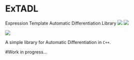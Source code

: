 # ExTADL
Expression Template Automatic Differentiation Library
![](https://img.shields.io/badge/language-C++-black.svg)  ![](https://tokei.rs/b1/github/dkaramit/ExTADL)
  
![](https://img.shields.io/github/repo-size/dkaramit/ExTADL?color=blue)



A simple library for Automatic Differentiation in ```C++```. 

#Work in progress...
